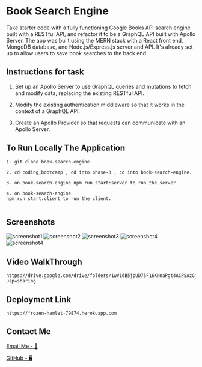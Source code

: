 # Book Search Engine

Take starter code with a fully functioning Google Books API search engine built with a RESTful API, and refactor it to be a GraphQL API built with Apollo Server. The app was built using the MERN stack with a React front end, MongoDB database, and Node.js/Express.js server and API. It's already set up to allow users to save book searches to the back end.

## Instructions for task

1. Set up an Apollo Server to use GraphQL queries and mutations to fetch and modify data, replacing the existing RESTful API.

2. Modify the existing authentication middleware so that it works in the context of a GraphQL API.

3. Create an Apollo Provider so that requests can communicate with an Apollo Server.

## To Run Locally The Application

```
1. git clone book-search-engine

2. cd coding_bootcamp , cd into phase-3 , cd into book-search-engine.

3. on book-search-engine npm run start:server to run the server.

4. on book-search-engine
npm run start:client to run the client.


```

## Screenshots

![screenshot1](./assets/Screenshot%202022-08-31%20at%2007.19.15.png)
![screenshot2](./assets/Screenshot%202022-08-31%20at%2007.19.47.png)
![screenshot3](./assets/Screenshot%202022-08-31%20at%2007.19.57.png)
![screenshot4](./assets/Screenshot%202022-08-31%20at%2007.20.06.png)
![screenshot4](./assets/Screenshot%202022-08-31%20at%2007.20.10.png)

## Video WalkThrough

```
https://drive.google.com/drive/folders/1wV1dB5jpUD75F16XNnaPgt4ACPSAzGjr?usp=sharing

```

## Deployment Link

```
https://frozen-hamlet-79874.herokuapp.com
```

## Contact Me

[Email Me - 📧](osmana9987@gmail.com)

[GitHub - 🖥️](https://github.com/AOsman0)
